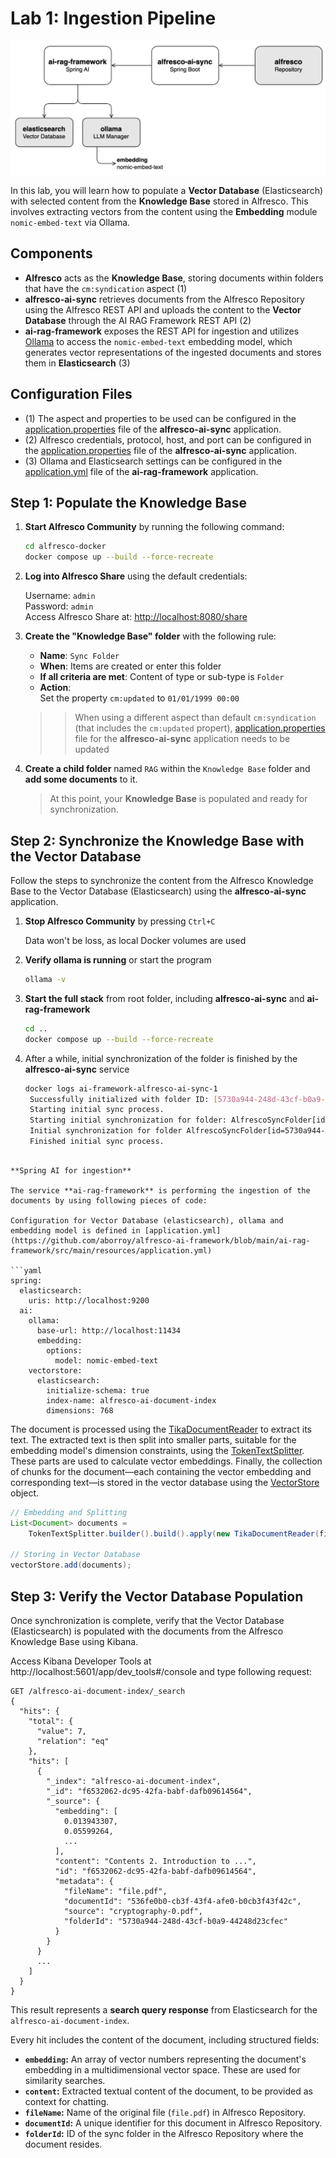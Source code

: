 # Lab 1: Ingestion Pipeline

![Ingestion Pipeline Diagram](alfresco-ai-framework-ingestion.png)

In this lab, you will learn how to populate a **Vector Database** (Elasticsearch) with selected content from the **Knowledge Base** stored in Alfresco. This involves extracting vectors from the content using the **Embedding** module `nomic-embed-text` via Ollama.

## Components

- **Alfresco** acts as the **Knowledge Base**, storing documents within folders that have the `cm:syndication` aspect (1)
- **alfresco-ai-sync** retrieves documents from the Alfresco Repository using the Alfresco REST API and uploads the content to the **Vector Database** through the AI RAG Framework REST API (2)
- **ai-rag-framework** exposes the REST API for ingestion and utilizes [Ollama](https://ollama.com/) to access the `nomic-embed-text` embedding model, which generates vector representations of the ingested documents and stores them in **Elasticsearch** (3)

## Configuration Files

- (1) The aspect and properties to be used can be configured in the [application.properties](https://github.com/aborroy/alfresco-ai-framework/blob/main/alfresco-ai-sync/src/main/resources/application.properties#L18) file of the **alfresco-ai-sync** application.  
- (2) Alfresco credentials, protocol, host, and port can be configured in the [application.properties](https://github.com/aborroy/alfresco-ai-framework/blob/main/alfresco-ai-sync/src/main/resources/application.properties#L25) file of the **alfresco-ai-sync** application.  
- (3) Ollama and Elasticsearch settings can be configured in the [application.yml](https://github.com/aborroy/alfresco-ai-framework/blob/main/ai-rag-framework/src/main/resources/application.yml#L13) file of the **ai-rag-framework** application.  

## Step 1: Populate the Knowledge Base

1. **Start Alfresco Community** by running the following command:

    ```sh
    cd alfresco-docker
    docker compose up --build --force-recreate
    ```

2. **Log into Alfresco Share** using the default credentials:

   Username: `admin`  
   Password: `admin`  
   Access Alfresco Share at: [http://localhost:8080/share](http://localhost:8080/share)

3. **Create the "Knowledge Base" folder** with the following rule:

    - **Name**: `Sync Folder`
    - **When**: Items are created or enter this folder
    - **If all criteria are met**: Content of type or sub-type is `Folder`
    - **Action**:  
      Set the property `cm:updated` to `01/01/1999 00:00`

    >> When using a different aspect than default `cm:syndication` (that includes the `cm:updated` propert), [application.properties](https://github.com/aborroy/alfresco-ai-framework/blob/main/alfresco-ai-sync/src/main/resources/application.properties#L18) file for the **alfresco-ai-sync** application needs to be updated

4. **Create a child folder** named `RAG` within the `Knowledge Base` folder and **add some documents** to it.

   > At this point, your **Knowledge Base** is populated and ready for synchronization.

## Step 2: Synchronize the Knowledge Base with the Vector Database

Follow the steps to synchronize the content from the Alfresco Knowledge Base to the Vector Database (Elasticsearch) using the **alfresco-ai-sync** application.

1. **Stop Alfresco Community** by pressing `Ctrl+C`

   Data won't be loss, as local Docker volumes are used

2. **Verify ollama is running** or start the program

   ```sh
   ollama -v
   ```
3. **Start the full stack** from root folder, including **alfresco-ai-sync** and **ai-rag-framework**

   ```sh
   cd ..
   docker compose up --build --force-recreate
   ```

4. After a while, initial synchronization of the folder is finished by the **alfresco-ai-sync** service

   ```sh
   docker logs ai-framework-alfresco-ai-sync-1
    Successfully initialized with folder ID: [5730a944-248d-43cf-b0a9-44248d23cfec]
    Starting initial sync process.
    Starting initial synchronization for folder: AlfrescoSyncFolder[id=5730a944-248d-43cf-b0a9-44248d23cfec, publishedDate=null, updatedDate=2024-11-15T13:17Z, docLastUpdatedDate=2024-11-15T13:17:41.487Z]
    Initial synchronization for folder AlfrescoSyncFolder[id=5730a944-248d-43cf-b0a9-44248d23cfec, publishedDate=null, updatedDate=2024-11-15T13:17Z, docLastUpdatedDate=2024-11-15T13:17:41.487Z] complete. Processed 7 documents
    Finished initial sync process.
```

**Spring AI for ingestion**

The service **ai-rag-framework** is performing the ingestion of the documents by using following pieces of code:

Configuration for Vector Database (elasticsearch), ollama and embedding model is defined in [application.yml](https://github.com/aborroy/alfresco-ai-framework/blob/main/ai-rag-framework/src/main/resources/application.yml)

```yaml
spring:
  elasticsearch:
    uris: http://localhost:9200
  ai:
    ollama:
      base-url: http://localhost:11434
      embedding:
        options:
          model: nomic-embed-text
    vectorstore:
      elasticsearch:
        initialize-schema: true
        index-name: alfresco-ai-document-index
        dimensions: 768
```

The document is processed using the [TikaDocumentReader](https://github.com/spring-projects/spring-ai/blob/main/document-readers/tika-reader/src/main/java/org/springframework/ai/reader/tika/TikaDocumentReader.java) to extract its text. The extracted text is then split into smaller parts, suitable for the embedding model's dimension constraints, using the [TokenTextSplitter](https://github.com/spring-projects/spring-ai/blob/main/spring-ai-core/src/main/java/org/springframework/ai/transformer/splitter/TokenTextSplitter.java). These parts are used to calculate vector embeddings. Finally, the collection of chunks for the document—each containing the vector embedding and corresponding text—is stored in the vector database using the [VectorStore](https://github.com/spring-projects/spring-ai/blob/main/spring-ai-core/src/main/java/org/springframework/ai/vectorstore/VectorStore.java) object.


```java
// Embedding and Splitting
List<Document> documents =
    TokenTextSplitter.builder().build().apply(new TikaDocumentReader(file).get());

// Storing in Vector Database
vectorStore.add(documents);
```        


## Step 3: Verify the Vector Database Population

Once synchronization is complete, verify that the Vector Database (Elasticsearch) is populated with the documents from the Alfresco Knowledge Base using Kibana.

Access Kibana Developer Tools at http://localhost:5601/app/dev_tools#/console and type following request:

```
GET /alfresco-ai-document-index/_search
{
  "hits": {
    "total": {
      "value": 7,
      "relation": "eq"
    },
    "hits": [
      {
        "_index": "alfresco-ai-document-index",
        "_id": "f6532062-dc95-42fa-babf-dafb09614564",
        "_source": {
          "embedding": [
            0.013943307,
            0.05599264,
            ...
          ],
          "content": "Contents 2. Introduction to ...",
          "id": "f6532062-dc95-42fa-babf-dafb09614564",
          "metadata": {
            "fileName": "file.pdf",
            "documentId": "536fe0b0-cb3f-43f4-afe0-b0cb3f43f42c",
            "source": "cryptography-0.pdf",
            "folderId": "5730a944-248d-43cf-b0a9-44248d23cfec"
          }
        }
      }
      ...
    ]
  }
}
``` 

This result represents a **search query response** from Elasticsearch for the `alfresco-ai-document-index`.

Every hit includes the content of the document, including structured fields:

- **`embedding`:** An array of vector numbers representing the document's embedding in a multidimensional vector space. These are used for similarity searches.
- **`content`:** Extracted textual content of the document, to be provided as context for chatting.
- **`fileName`:** Name of the original file (`file.pdf`) in Alfresco Repository.
- **`documentId`:** A unique identifier for this document in Alfresco Repository.
- **`folderId`:** ID of the sync folder in the Alfresco Repository where the document resides.